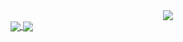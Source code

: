 

<div align="center">
<img src="https://media4.giphy.com/media/pg5IBLw1nHKANuVRlF/200w.webp"></img>
</div>

<!-- <div>
[![Anurag's GitHub stats](https://github-readme-stats.vercel.app/api?username=zqadiri)](https://github.com/anuraghazra/github-readme-stats&theme=dark)
[![Top Langs](https://github-readme-stats.vercel.app/api/top-langs/?username=zqadiri&layout=compact)](https://github.com/anuraghazra/github-readme-stats)
</div> -->

<a href="https://github.com/anuraghazra/github-readme-stats">
  <img align="center" src="https://github-readme-stats.vercel.app/api/top-langs/?username=zqadiri&layout=compact&theme=dark&show_icons=true" />
</a>
<a href="https://github.com/anuraghazra/convoychat">
  <img align="center" margin-right= "25px" src="https://github-readme-stats.vercel.app/api?username=zqadiri&theme=dark&show_icons=true&title_color=tomato" />
</a>


  

